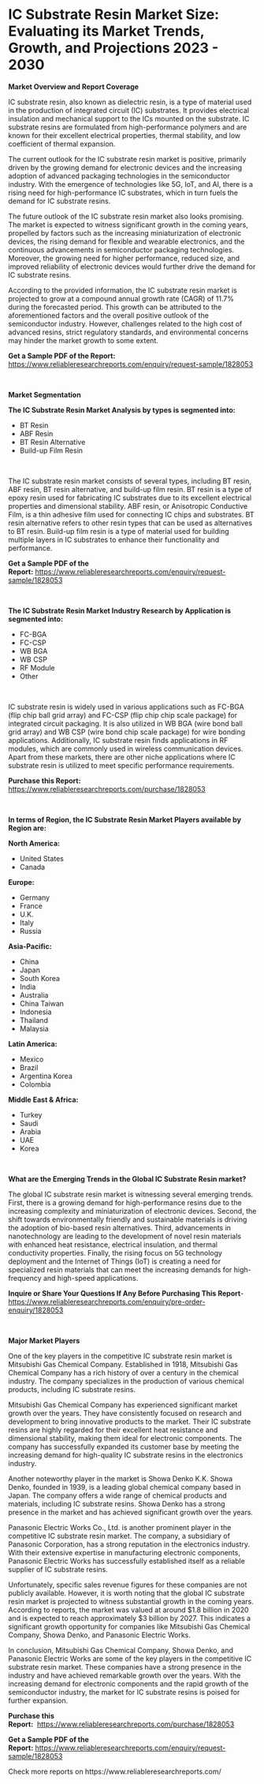 <p><h1>IC Substrate Resin Market Size: Evaluating its Market Trends, Growth, and Projections 2023 - 2030</h1></p><p><strong>Market Overview and Report Coverage</strong></p>
<p><p>IC substrate resin, also known as dielectric resin, is a type of material used in the production of integrated circuit (IC) substrates. It provides electrical insulation and mechanical support to the ICs mounted on the substrate. IC substrate resins are formulated from high-performance polymers and are known for their excellent electrical properties, thermal stability, and low coefficient of thermal expansion.</p><p>The current outlook for the IC substrate resin market is positive, primarily driven by the growing demand for electronic devices and the increasing adoption of advanced packaging technologies in the semiconductor industry. With the emergence of technologies like 5G, IoT, and AI, there is a rising need for high-performance IC substrates, which in turn fuels the demand for IC substrate resins.</p><p>The future outlook of the IC substrate resin market also looks promising. The market is expected to witness significant growth in the coming years, propelled by factors such as the increasing miniaturization of electronic devices, the rising demand for flexible and wearable electronics, and the continuous advancements in semiconductor packaging technologies. Moreover, the growing need for higher performance, reduced size, and improved reliability of electronic devices would further drive the demand for IC substrate resins.</p><p>According to the provided information, the IC substrate resin market is projected to grow at a compound annual growth rate (CAGR) of 11.7% during the forecasted period. This growth can be attributed to the aforementioned factors and the overall positive outlook of the semiconductor industry. However, challenges related to the high cost of advanced resins, strict regulatory standards, and environmental concerns may hinder the market growth to some extent.</p></p>
<p><strong>Get a Sample PDF of the Report:</strong> <a href="https://www.reliableresearchreports.com/enquiry/request-sample/1828053">https://www.reliableresearchreports.com/enquiry/request-sample/1828053</a></p>
<p>&nbsp;</p>
<p><strong>Market Segmentation</strong></p>
<p><strong>The IC Substrate Resin Market Analysis by types is segmented into:</strong></p>
<p><ul><li>BT Resin</li><li>ABF Resin</li><li>BT Resin Alternative</li><li>Build-up Film Resin</li></ul></p>
<p>&nbsp;</p>
<p><p>The IC substrate resin market consists of several types, including BT resin, ABF resin, BT resin alternative, and build-up film resin. BT resin is a type of epoxy resin used for fabricating IC substrates due to its excellent electrical properties and dimensional stability. ABF resin, or Anisotropic Conductive Film, is a thin adhesive film used for connecting IC chips and substrates. BT resin alternative refers to other resin types that can be used as alternatives to BT resin. Build-up film resin is a type of material used for building multiple layers in IC substrates to enhance their functionality and performance.</p></p>
<p><strong>Get a Sample PDF of the Report:</strong>&nbsp;<a href="https://www.reliableresearchreports.com/enquiry/request-sample/1828053">https://www.reliableresearchreports.com/enquiry/request-sample/1828053</a></p>
<p>&nbsp;</p>
<p><strong>The IC Substrate Resin Market Industry Research by Application is segmented into:</strong></p>
<p><ul><li>FC-BGA</li><li>FC-CSP</li><li>WB BGA</li><li>WB CSP</li><li>RF Module</li><li>Other</li></ul></p>
<p>&nbsp;</p>
<p><p>IC substrate resin is widely used in various applications such as FC-BGA (flip chip ball grid array) and FC-CSP (flip chip chip scale package) for integrated circuit packaging. It is also utilized in WB BGA (wire bond ball grid array) and WB CSP (wire bond chip scale package) for wire bonding applications. Additionally, IC substrate resin finds applications in RF modules, which are commonly used in wireless communication devices. Apart from these markets, there are other niche applications where IC substrate resin is utilized to meet specific performance requirements.</p></p>
<p><strong>Purchase this Report:</strong>&nbsp; <a href="https://www.reliableresearchreports.com/purchase/1828053">https://www.reliableresearchreports.com/purchase/1828053</a></p>
<p>&nbsp;</p>
<p><strong>In terms of Region, the IC Substrate Resin Market Players available by Region are:</strong></p>
<p>
    <p> <strong> North America: </strong>
        <ul>
            <li>United States</li>
            <li>Canada</li>
        </ul>
        </p> 
    <p> <strong> Europe: </strong>
        <ul>
            <li>Germany</li>
            <li>France</li>
            <li>U.K.</li>
            <li>Italy</li>
            <li>Russia</li>
        </ul>
        </p> 
    <p> <strong> Asia-Pacific: </strong>
        <ul>
            <li>China</li>
            <li>Japan</li>
            <li>South Korea</li>
            <li>India</li>
            <li>Australia</li>
            <li>China Taiwan</li>
            <li>Indonesia</li>
            <li>Thailand</li>
            <li>Malaysia</li>
        </ul>
        </p> 
    <p> <strong> Latin America: </strong>
        <ul>
            <li>Mexico</li>
            <li>Brazil</li>
            <li>Argentina Korea</li>
            <li>Colombia</li>
        </ul>
        </p> 
    <p> <strong> Middle East & Africa: </strong>
        <ul>
            <li>Turkey</li>
            <li>Saudi</li>
            <li>Arabia</li>
            <li>UAE</li>
            <li>Korea</li>
        </ul>
    </p>
    </p>
<p>&nbsp;</p>
<p><strong>What are the Emerging Trends in the Global IC Substrate Resin market?</strong></p>
<p><p>The global IC substrate resin market is witnessing several emerging trends. First, there is a growing demand for high-performance resins due to the increasing complexity and miniaturization of electronic devices. Second, the shift towards environmentally friendly and sustainable materials is driving the adoption of bio-based resin alternatives. Third, advancements in nanotechnology are leading to the development of novel resin materials with enhanced heat resistance, electrical insulation, and thermal conductivity properties. Finally, the rising focus on 5G technology deployment and the Internet of Things (IoT) is creating a need for specialized resin materials that can meet the increasing demands for high-frequency and high-speed applications.</p></p>
<p><strong>Inquire or Share Your Questions If Any Before Purchasing This Report</strong>- <a href="https://www.reliableresearchreports.com/enquiry/pre-order-enquiry/1828053">https://www.reliableresearchreports.com/enquiry/pre-order-enquiry/1828053</a></p>
<p>&nbsp;</p>
<p><strong>Major Market Players</strong></p>
<p><p>One of the key players in the competitive IC substrate resin market is Mitsubishi Gas Chemical Company. Established in 1918, Mitsubishi Gas Chemical Company has a rich history of over a century in the chemical industry. The company specializes in the production of various chemical products, including IC substrate resins.</p><p>Mitsubishi Gas Chemical Company has experienced significant market growth over the years. They have consistently focused on research and development to bring innovative products to the market. Their IC substrate resins are highly regarded for their excellent heat resistance and dimensional stability, making them ideal for electronic components. The company has successfully expanded its customer base by meeting the increasing demand for high-quality IC substrate resins in the electronics industry.</p><p>Another noteworthy player in the market is Showa Denko K.K. Showa Denko, founded in 1939, is a leading global chemical company based in Japan. The company offers a wide range of chemical products and materials, including IC substrate resins. Showa Denko has a strong presence in the market and has achieved significant growth over the years.</p><p>Panasonic Electric Works Co., Ltd. is another prominent player in the competitive IC substrate resin market. The company, a subsidiary of Panasonic Corporation, has a strong reputation in the electronics industry. With their extensive expertise in manufacturing electronic components, Panasonic Electric Works has successfully established itself as a reliable supplier of IC substrate resins.</p><p>Unfortunately, specific sales revenue figures for these companies are not publicly available. However, it is worth noting that the global IC substrate resin market is projected to witness substantial growth in the coming years. According to reports, the market was valued at around $1.8 billion in 2020 and is expected to reach approximately $3 billion by 2027. This indicates a significant growth opportunity for companies like Mitsubishi Gas Chemical Company, Showa Denko, and Panasonic Electric Works.</p><p>In conclusion, Mitsubishi Gas Chemical Company, Showa Denko, and Panasonic Electric Works are some of the key players in the competitive IC substrate resin market. These companies have a strong presence in the industry and have achieved remarkable growth over the years. With the increasing demand for electronic components and the rapid growth of the semiconductor industry, the market for IC substrate resins is poised for further expansion.</p></p>
<p><strong>Purchase this Report:</strong>&nbsp;&nbsp;<a href="https://www.reliableresearchreports.com/purchase/1828053">https://www.reliableresearchreports.com/purchase/1828053</a></p>
<p></p>
<p><strong>Get a Sample PDF of the Report:</strong>&nbsp;<a href="https://www.reliableresearchreports.com/enquiry/request-sample/1828053">https://www.reliableresearchreports.com/enquiry/request-sample/1828053</a></p>
<p>Check more reports on https://www.reliableresearchreports.com/</p>